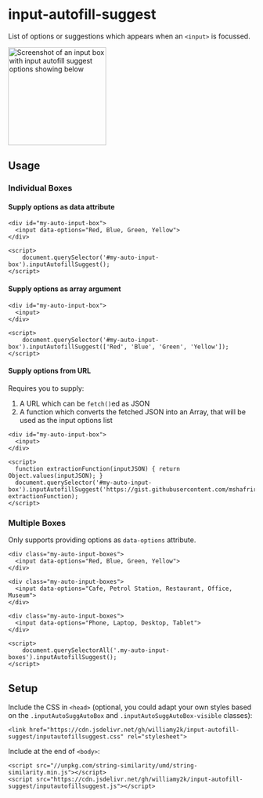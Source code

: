 # input-autofill-suggest

List of options or suggestions which appears when an `<input>` is focussed.

<img src="https://i.ibb.co/kHPZS3q/Untitled-1-dragged.png" width="200" alt="Screenshot of an input box with input autofill suggest options showing below">

## Usage

### Individual Boxes

#### Supply options as data attribute

    <div id="my-auto-input-box">
      <input data-options="Red, Blue, Green, Yellow">
    </div>
    
    <script>
        document.querySelector('#my-auto-input-box').inputAutofillSuggest();
    </script>
    
#### Supply options as array argument

    <div id="my-auto-input-box">
      <input>
    </div>
    
    <script>
        document.querySelector('#my-auto-input-box').inputAutofillSuggest(['Red', 'Blue', 'Green', 'Yellow']);
    </script>

#### Supply options from URL

Requires you to supply:
1. A URL which can be `fetch()`ed as JSON
2. A function which converts the fetched JSON into an Array, that will be used as the input options list


```
<div id="my-auto-input-box">
  <input>
</div>

<script>
  function extractionFunction(inputJSON) { return Object.values(inputJSON); }
  document.querySelector('#my-auto-input-box').inputAutofillSuggest('https://gist.githubusercontent.com/mshafrir/2646763/raw/8b0dbb93521f5d6889502305335104218454c2bf/states_hash.json', extractionFunction);
</script>
```

### Multiple Boxes

Only supports providing options as `data-options` attribute.

    <div class="my-auto-input-boxes">
      <input data-options="Red, Blue, Green, Yellow">
    </div>
    
    <div class="my-auto-input-boxes">
      <input data-options="Cafe, Petrol Station, Restaurant, Office, Museum">
    </div>
    
    <div class="my-auto-input-boxes">
      <input data-options="Phone, Laptop, Desktop, Tablet">
    </div>
    
    <script>
        document.querySelectorAll('.my-auto-input-boxes').inputAutofillSuggest();
    </script>

## Setup

Include the CSS in `<head>` (optional, you could adapt your own styles based on the `.inputAutoSuggAutoBox` and `.inputAutoSuggAutoBox-visible` classes):

    <link href="https://cdn.jsdelivr.net/gh/williamy2k/input-autofill-suggest/inputautofillsuggest.css" rel="stylesheet">

Include at the end of `<body>`:

    <script src="//unpkg.com/string-similarity/umd/string-similarity.min.js"></script>
    <script src="https://cdn.jsdelivr.net/gh/williamy2k/input-autofill-suggest/inputautofillsuggest.js"></script>
